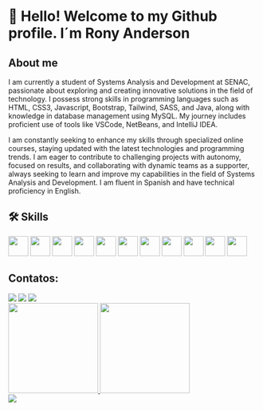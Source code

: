 # 👋 Hello! Welcome to my Github profile. I´m Rony Anderson

## About me

I am currently a student of Systems Analysis and Development at SENAC, passionate about exploring and creating innovative solutions in the field of technology. I possess strong skills in programming languages such as HTML, CSS3, Javascript, Bootstrap, Tailwind, SASS, and Java, along with knowledge in database management using MySQL. My journey includes proficient use of tools like VSCode, NetBeans, and IntelliJ IDEA.

I am constantly seeking to enhance my skills through specialized online courses, staying updated with the latest technologies and programming trends. I am eager to contribute to challenging projects with autonomy, focused on results, and collaborating with dynamic teams as a supporter, always seeking to learn and improve my capabilities in the field of Systems Analysis and Development. I am fluent in Spanish and have technical proficiency in English.


## 🛠 Skills
<div style="display: inline-block;">
    <img loading="lazy" src="https://cdn.jsdelivr.net/gh/devicons/devicon/icons/html5/html5-original.svg" width="40" height="40" style="display: inline-block;"/>
    <img loading="lazy" src="https://cdn.jsdelivr.net/gh/devicons/devicon/icons/css3/css3-original-wordmark.svg" width="40" height="40" style="display: inline-block;"/>
    <img loading="lazy" src="https://cdn.jsdelivr.net/gh/devicons/devicon/icons/tailwindcss/tailwindcss-original-wordmark.svg" width="40" height="40" style="display: inline-block;"/>
    <img loading="lazy" src="https://cdn.jsdelivr.net/gh/devicons/devicon/icons/bootstrap/bootstrap-original-wordmark.svg" width="40" height="40" style="display: inline-block;"/>
    <img loading="lazy" src="https://cdn.jsdelivr.net/gh/devicons/devicon/icons/javascript/javascript-original.svg" width="40" height="40" style="display: inline-block;"/>
    <img loading="lazy" src="https://cdn.jsdelivr.net/gh/devicons/devicon/icons/java/java-original-wordmark.svg" width="40" height="40" style="display: inline-block;"/>
    <img loading="lazy" src="https://cdn.jsdelivr.net/gh/devicons/devicon/icons/sass/sass-original.svg" width="40" height="40" style="display: inline-block;"/>
    <img loading="lazy" src="https://cdn.jsdelivr.net/gh/devicons/devicon/icons/git/git-original-wordmark.svg" width="40" height="40" style="display: inline-block;"/>
    <img loading="lazy" src="https://cdn.jsdelivr.net/gh/devicons/devicon/icons/github/github-original-wordmark.svg" width="40" height="40" style="display: inline-block;"/>
    <img loading="lazy" src="https://cdn.jsdelivr.net/gh/devicons/devicon/icons/mysql/mysql-original.svg" width="40" height="40" style="display: inline-block;"/>
    <img loading="lazy" src="https://cdn.jsdelivr.net/gh/devicons/devicon/icons/figma/figma-original.svg" width="40" height="40" style="display: inline-block;"/>
</div>

## Contatos:

<div>
<a href="https://www.instagram.com/roonyandersson/" target="_blank"><img loading="lazy" src="https://img.shields.io/badge/-Instagram-%23E4405F?style=for-the-badge&logo=instagram&logoColor=white" target="_blank"></a>
<a href = "mailto:ronytopol1999@gmail.com"><img loading="lazy" src="https://img.shields.io/badge/Gmail-D14836?style=for-the-badge&logo=gmail&logoColor=white" target="_blank"></a>
<a href="https://www.linkedin.com/in/rony-anderson/" target="_blank"><img loading="lazy" src="https://img.shields.io/badge/-LinkedIn-%230077B5?style=for-the-badge&logo=linkedin&logoColor=white" target="_blank"></a>   
</div>

<div>
<a href="https://github.com/RonyAndersson">
<img loading="lazy" height="180em" src="https://github-readme-stats.vercel.app/api/top-langs/?username=RonyAndersson&layout=compact&langs_count=7&theme=dracula"/>
<img loading="lazy" height="180em" src="https://github-readme-stats.vercel.app/api?username=RonyAndersson&show_icons=true&theme=dracula&include_all_commits=true&count_private=true"/>
</div>


<img src="[https://tenor.com/es/view/cat-computer-typing-fast-gif-5368357](https://media1.tenor.com/m/y2JXkY1pXkwAAAAC/cat-computer.gif)"/>



          
          
          
          
          
          
          
          
          
          
